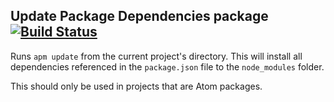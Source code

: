 ## Update Package Dependencies package [![Build Status](https://travis-ci.org/atom/update-package-dependencies.svg?branch=master)](https://travis-ci.org/atom/update-package-dependencies)

Runs `apm update` from the current project's directory. This will install all
dependencies referenced in the `package.json` file to the `node_modules` folder.

This should only be used in projects that are Atom packages.
